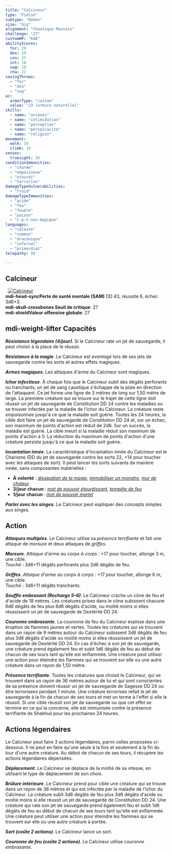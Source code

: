 ```yaml
---
title: "Calcineur"
type: "Fiélon"
subtype: "Démon"
size: "Gig"
alignment: "Chaotique Mauvais"
challenge: "27"
customHP: "648"
abilityScores:
  for: 29
  dex: 19
  con: 27
  int: 18
  sag: 18
  cha: 22
savingThrows:
  - "for"
  - "dex"
  - "sag"
ac:
  armorType: "custom"
  value: "23 (armure naturelle)"
skills:
  - name: "arcanes"
  - name: "intimidation"
  - name: "perception"
  - name: "perspicacite"
  - name: "religion"
movement:
  walk: 18
  climb: 18
senses:
  truesight: 36
conditionImmunities:
  - "charme"
  - "empoisonne"
  - "etourdi"
  - "terrorise"
damageTypeVulnerabilities:
  - "froid"
damageTypeImmunities:
  - "acide"
  - "feu"
  - "foudre"
  - "poison"
  - "c-p-t-non-magique"
languages:
  - "céleste"
  - "commun"
  - "draconique"
  - "infernal"
  - "primordial"
telepathy: 90

---
```

## Calcineur
&nbsp;
[![Calcineur](https://www.douaratil.fr/illustrations/fielon/calcineur300.jpeg)](https://www.douaratil.fr/illustrations/fielon/calcineur.jpeg)   
**<v-icon>mdi-head-sync</v-icon>Perte de santé mentale (SAM)** DD 43, réussite 6, échec 3d6+3.  
**<v-icon>mdi-skull-crossbones</v-icon> Seuil de critique**: 27            
**<v-icon>mdi-shield</v-icon>Valeur offensive globale**: 27      
## <v-icon>mdi-weight-lifter</v-icon> Capacités
_**Résistance légendaire (4/jour)**_. Si le Calcineur rate un jet de sauvegarde, il peut choisir à la place de le réussir.

_**Résistance à la magie**_. Le Calcineur est _avantagé_ lors de ses jets de sauvegarde contre les sorts et autres effets magiques.

_**Armes magiques**_. Les attaques d'arme du Calcineur sont magiques.

_**Ichor infectieux**_. À chaque fois que le Calcineur subit des dégâts perforants ou tranchants, un jet de sang caustique s'échappe de la plaie en direction de l'attaquant. Ce jet forme une ligne de 3 mètres de long sur 1,50 mètre de large. La première créature qui se trouve sur le trajet de cette ligne doit réussir un jet de sauvegarde de Constitution DD 24 contre les maladies ou se trouver infectée par la maladie de l'ichor du Calcineur. La créature reste _empoisonnée_ jusqu'à ce que la maladie soit guérie. Toutes les 24 heures, la cible doit faire un jet de sauvegarde de Constitution DD 24 et, sur un échec, son maximum de points d'action est réduit de 2d6. Sur un succès, la maladie est guérie. La cible meurt si la maladie réduit son maximum de points d'action à 0. La réduction du maximum de points d'action d'une créature persiste jusqu'à ce que la maladie soit guérie.

_**Incantation innée**_. La caractéristique d'incantation innée du Calcineur est le Charisme (DD du jet de sauvegarde contre les sorts 22, +14 pour toucher avec les attaques de sort). Il peut lancer les sorts suivants de manière innée, sans composantes matérielles :
* **À volonté** : [_dissipation de la magie_](/grimoire/dissipation-de-la-magie/), [_immobiliser un monstre_](/grimoire/immobiliser-un-monstre/), [_mur de chaleur_](/grimoire/mur-de-chaleur/)
* **3/jour chacun** : [_mot de pouvoir étourdissant_](/grimoire/mot-de-pouvoir-etourdissant/), [_tempête de feu_](/grimoire/tempete-de-feu/)
* **1/jour chacun** : [_mot de pouvoir mortel_](/grimoire/mot-de-pouvoir-mortel/)

_**Parler avec les singes**_. Le Calcineur peut expliquer des concepts simples aux singes.

## Action
_**Attaques multiples**_. Le Calcineur utilise sa _présence terrifiante_ et fait une attaque de _morsure_ et deux attaques de _griffes_.

_**Morsure**_. _Attaque d'arme au corps à corps_ : +17 pour toucher, allonge 3 m, une cible.  
_Touché_ : 3d6+11 dégâts perforants plus 2d6 dégâts de feu.

_**Griffes**_. _Attaque d'arme au corps à corps_ : +17 pour toucher, allonge 6 m, une cible.  
_Touché_ : 3d6+11 dégâts tranchants.

_**Souffle embrasant (Recharge 5–6)**_. Le Calcineur crache un cône de feu et d'acide de 18 mètres. Les créatures prises dans le cône subissent chacune 6d6 dégâts de feu plus 6d6 dégâts d'acide, ou moitié moins si elles réussissent un jet de sauvegarde de Dextérité DD 24.

_**Couronne embrasante**_. La couronne de feu du Calcineur explose dans une éruption de flammes jaunes et vertes. Toutes les créatures qui se trouvent dans un rayon de 9 mètres autour du Calcineur subissent 3d6 dégâts de feu plus 3d6 dégâts d'acide ou moitié moins si elles réussissent un jet de sauvegarde de Dextérité DD 24. En cas d'échec à son jet de sauvegarde, une créature prend également feu et subit 1d6 dégâts de feu au début de chacun de ses tours tant qu'elle est enflammée. Une créature peut utiliser une action pour éteindre les flammes qui se trouvent sur elle ou une autre créature dans un rayon de 1,50 mètre.

_**Présence terrifiante**_. Toutes les créatures que choisit le Calcineur, qui se trouvent dans un rayon de 36 mètres autour de lui et qui sont conscientes de sa présence doivent réussir un jet de sauvegarde de Sagesse DD 24 ou être _terrorisées_ pendant 1 minute. Une créature _terrorisée_ refait le jet de sauvegarde à la fin de chacun de ses tours et met un terme à l'effet si elle le réussit. Si une cible réussit son jet de sauvegarde ou que cet effet se termine en ce qui la concerne, elle est immunisée contre la présence terrifiante de Shekhuii pour les prochaines 24 heures.

## Actions légendaires
Le Calcineur peut faire 3 actions légendaires, parmi celles proposées ci-dessous. Il ne peut en faire qu'une seule à la fois et seulement à la fin du tour d'une autre créature. Au début de chacun de ses tours, il récupère les actions légendaires dépensées.

_**Déplacement**_. Le Calcineur se déplace de la moitié de sa vitesse, en utilisant le type de déplacement de son choix.

_**Brûlure intérieure**_. Le Calcineur prend pour cible une créature qui se trouve dans un rayon de 36 mètres et qui est infectée par la maladie de l'ichor du Calcineur. La créature subit 3d6 dégâts de feu plus 3d6 dégâts d'acide ou moitié moins si elle réussit un jet de sauvegarde de Constitution DD 24. Une créature qui rate son jet de sauvegarde prend également feu et subit 1d6 dégâts de feu au début de chacun de ses tours tant qu'elle est enflammée. Une créature peut utiliser une action pour éteindre les flammes qui se trouvent sur elle ou une autre créature à portée.

_**Sort (coûte 2 actions)**_. Le Calcineur lance un sort.

_**Couronne de feu (coûte 2 actions)**_. Le Calcineur utilise _couronne embrasante_.
